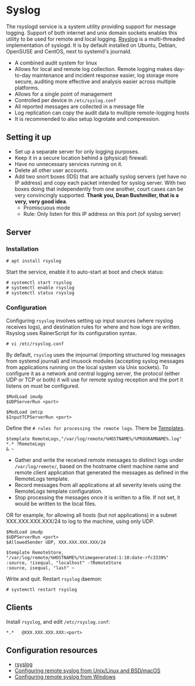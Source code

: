 # Syslog

The rsyslogd service is a system utility providing support for message logging. Support of both internet and unix domain sockets enables this utility to be used for remote and local logging. [Rsyslog](https://www.rsyslog.com/) is a multi-threaded implementation of syslogd. It is by default installed on Ubuntu, Debian, OpenSUSE and CentOS, next to systemd's journald.

* A combined audit system for linux
* Allows for local and remote log collection. Remote logging makes day-to-day maintenance and incident response easier, log storage more secure, auditing more effective and analysis easier across multiple platforms.
* Allows for a single point of management 
* Controlled per device in `/etc/syslog.conf`
* All reported messages are collected in a message file
* Log replication can copy the audit data to multiple remote-logging hosts
* It is recommended to also setup logrotate and compression.

## Setting it up

* Set up a separate server for only logging purposes.
* Keep it in a secure location behind a (physical) firewall.
* Have no unnecessary services running on it.
* Delete all other user accounts.
* Add two snort boxes (IDS) that are actually syslog servers (yet have no IP address) and copy each packet intended for syslog server. With two boxes doing that independently from one another, court cases can be very convincingly supported. **Thank you, Dean Bushmiller, that is a very, very good idea**.
  * Promiscuous mode
  * Rule: Only listen for this IP address on this port (of syslog server)

## Server

### Installation 
    
    # apt install rsyslog

Start the service, enable it to auto-start at boot and check status:

    # systemctl start rsyslog
    # systemctl enable rsyslog
    # systemctl status rsyslog

### Configuration 

Configuring `rsyslog` involves setting up input sources (where rsyslog receives logs), and destination rules for where and how logs are written. Rsyslog uses RainerScript for its configuration syntax.

    # vi /etc/rsyslog.conf

By default, `rsyslog` uses the imjournal (importing structured log messages from systemd journal) and imusock modules (accepting syslog messages from applications running on the local system via Unix sockets). To configure it as a network and central logging server, the protocol (either UDP or TCP or both) it will use for remote syslog reception and the port it listens on must be configured.

    $ModLoad imudp
    $UDPServerRun <port>

    $ModLoad imtcp
    $InputTCPServerRun <port>

Define the `# rules for processing the remote logs`. There be [Templates](https://www.rsyslog.com/doc/v8-stable/configuration/templates.html).

    $template RemoteLogs,"/var/log/remote/%HOSTNAME%/%PROGRAMNAME%.log"
    *.* ?RemoteLogs 
    & ~

* Gather and write the received remote messages to distinct logs under `/var/log/remote/`, based on the hostname client machine name and remote client application that generated the messages as defined in the RemoteLogs template.
* Record messages from all applications at all severity levels using the RemoteLogs template configuration.
* Stop processing the messages once it is written to a file. If not set, it would be written to the local files.

OR for example, for allowing all hosts (but not applications) in a subnet XXX.XXX.XXX.XXX/24 to log to the machine, using only UDP.

    $ModLoad imudp
    $UDPServerRun <port>
    $AllowedSender UDP, XXX.XXX.XXX.XXX/24

    $template RemoteStore, "/var/log/remote/%HOSTNAME%/%timegenerated:1:10:date-rfc3339%"
    :source, !isequal, "localhost" -?RemoteStore
    :source, isequal, "last" ~

Write and quit. Restart `rsyslog` daemon:

    # systemctl restart rsyslog

## Clients

Install `rsyslog`, and edit `/etc/rsyslog.conf`:

    *.*   @XXX.XXX.XXX.XXX:<port>

## Configuration resources 

* [rsyslog](https://www.rsyslog.com/)
* [Configuring remote syslog from Unix/Linux and BSD/macOS](https://help.papertrailapp.com/kb/configuration/configuring-remote-syslog-from-unixlinux-and-bsdos-x/)
* [Configuring remote syslog from Windows](https://help.papertrailapp.com/kb/configuration/configuring-remote-syslog-from-windows/)

